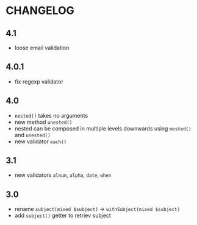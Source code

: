 # CHANGELOG

## 4.1

- loose email validation

## 4.0.1

- fix regexp validator

## 4.0

- `nested()` takes no arguments
- new method `unested()`
- nested can be composed in multiple levels downwards using `nested()` and `unested()`
- new validator `each()`

## 3.1

- new validators `alnum`, `alpha`, `date`, `when`

## 3.0

- rename `subject(mixed $subject)` -> `withSubject(mixed $subject)`
- add `subject()` getter to retriev subject
